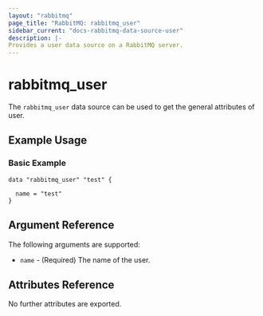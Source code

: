 ```yaml
---
layout: "rabbitmq"
page_title: "RabbitMQ: rabbitmq_user"
sidebar_current: "docs-rabbitmq-data-source-user"
description: |-
Provides a user data source on a RabbitMQ server.
---
```


# rabbitmq\_user

The ``rabbitmq_user`` data source can be used to get the general attributes of user.

## Example Usage

### Basic Example

```hcl
data "rabbitmq_user" "test" {

  name = "test"
}
```

## Argument Reference

The following arguments are supported:

* `name` - (Required) The name of the user.

## Attributes Reference

No further attributes are exported.